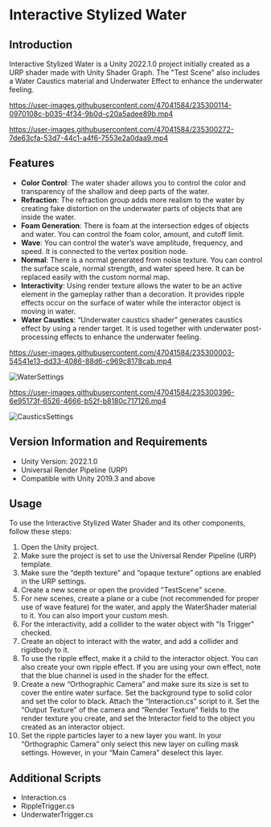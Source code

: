 # Interactive Stylized Water
## Introduction
Interactive Stylized Water is a Unity 2022.1.0 project initially created as a URP shader made with Unity Shader Graph. The "Test Scene" also includes a Water Caustics material and Underwater Effect to enhance the underwater feeling.


https://user-images.githubusercontent.com/47041584/235300114-0970108c-b035-4f34-9b0d-c20a5adee89b.mp4

https://user-images.githubusercontent.com/47041584/235300272-7de63cfa-53d7-44c1-a4f6-7553e2a0daa9.mp4



## Features

* **Color Control**: The water shader allows you to control the color and transparency of the shallow and deep parts of the water.
* **Refraction**: The refraction group adds more realism to the water by creating fake distortion on the underwater parts of objects that are inside the water.
* **Foam Generation**: There is foam at the intersection edges of objects and water. You can control the foam color, amount, and cutoff limit. 
* **Wave**:  You can control the water’s wave amplitude, frequency, and speed. It is connected to the vertex position node.
* **Normal**: There is a normal generated from noise texture. You can control the surface scale, normal strength, and water speed here. It can be replaced easily with the custom normal map.
* **Interactivity**: Using render texture allows the water to be an active element in the gameplay rather than a decoration. It provides ripple effects occur on the surface of water  while the interactor object is moving in water.
* **Water Caustics**: “Underwater caustics shader” generates caustics effect by using a render target. It is used together with underwater post-processing effects to enhance the underwater feeling.

https://user-images.githubusercontent.com/47041584/235300003-54541e13-dd33-4086-88d6-c969c8178cab.mp4

![WaterSettings](https://user-images.githubusercontent.com/47041584/234895473-386908dc-4d02-4b87-b270-0b0b1089892e.png)


https://user-images.githubusercontent.com/47041584/235300396-6e95173f-6526-4666-b52f-b8180c717126.mp4

![CausticsSettings](https://user-images.githubusercontent.com/47041584/234895488-7cff4f65-dbd1-4b83-b9b6-8620fa69cc35.png)

## Version Information and Requirements
* Unity Version: 2022.1.0
* Universal Render Pipeline (URP)
* Compatible with Unity 2019.3 and above

## Usage 
To use the Interactive Stylized Water Shader and its other components, follow these steps:

1. Open the Unity project.
2. Make sure the project is set to use the Universal Render Pipeline (URP) template.
3. Make sure the “depth texture” and “opaque texture” options are enabled in the URP settings.
4. Create a new scene or open the provided "TestScene" scene.
5. For new scenes, create a plane or a cube (not recommended for proper use of wave feature) for the water, and apply the WaterShader material to it. You can also import your custom mesh.
5. For the interactivity, add a collider to the water object with "Is Trigger" checked.
6. Create an object to interact with the water, and add a collider and rigidbody to it.
7. To use the ripple effect, make it a child to the interactor object. You can also create your own ripple effect. If you are using your own effect, note that the blue channel is used in the shader for the effect.
8. Create a new “Orthographic Camera” and make sure its size is set to cover the entire water surface. Set the background type to solid color and set the color to black. Attach the “Interaction.cs” script to it. Set the “Output Texture” of the camera and “Render Texture” fields to the render texture you create, and set the Interactor field to the object you created as an interactor object. 
9. Set the ripple particles layer to a new layer you want. In your “Orthographic Camera” only select this new layer on culling mask settings. However, in your “Main Camera” deselect this layer.

## Additional Scripts
* Interaction.cs
* RippleTrigger.cs
* UnderwaterTrigger.cs




